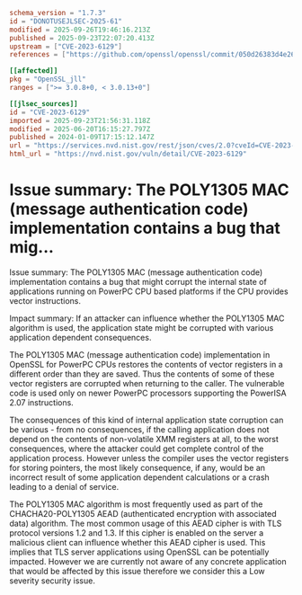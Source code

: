 ```toml
schema_version = "1.7.3"
id = "DONOTUSEJLSEC-2025-61"
modified = 2025-09-26T19:46:16.213Z
published = 2025-09-23T22:07:20.413Z
upstream = ["CVE-2023-6129"]
references = ["https://github.com/openssl/openssl/commit/050d26383d4e264966fb83428e72d5d48f402d35", "https://github.com/openssl/openssl/commit/5b139f95c9a47a55a0c54100f3837b1eee942b04", "https://github.com/openssl/openssl/commit/f3fc5808fe9ff74042d639839610d03b8fdcc015", "https://www.openssl.org/news/secadv/20240109.txt", "http://www.openwall.com/lists/oss-security/2024/03/11/1", "https://github.com/openssl/openssl/commit/050d26383d4e264966fb83428e72d5d48f402d35", "https://github.com/openssl/openssl/commit/5b139f95c9a47a55a0c54100f3837b1eee942b04", "https://github.com/openssl/openssl/commit/f3fc5808fe9ff74042d639839610d03b8fdcc015", "https://security.netapp.com/advisory/ntap-20240216-0009/", "https://security.netapp.com/advisory/ntap-20240426-0008/", "https://security.netapp.com/advisory/ntap-20240426-0013/", "https://security.netapp.com/advisory/ntap-20240503-0011/", "https://www.openssl.org/news/secadv/20240109.txt"]

[[affected]]
pkg = "OpenSSL_jll"
ranges = [">= 3.0.8+0, < 3.0.13+0"]

[[jlsec_sources]]
id = "CVE-2023-6129"
imported = 2025-09-23T21:56:31.118Z
modified = 2025-06-20T16:15:27.797Z
published = 2024-01-09T17:15:12.147Z
url = "https://services.nvd.nist.gov/rest/json/cves/2.0?cveId=CVE-2023-6129"
html_url = "https://nvd.nist.gov/vuln/detail/CVE-2023-6129"
```

# Issue summary: The POLY1305 MAC (message authentication code) implementation contains a bug that mig...

Issue summary: The POLY1305 MAC (message authentication code) implementation contains a bug that might corrupt the internal state of applications running on PowerPC CPU based platforms if the CPU provides vector instructions.

Impact summary: If an attacker can influence whether the POLY1305 MAC algorithm is used, the application state might be corrupted with various application dependent consequences.

The POLY1305 MAC (message authentication code) implementation in OpenSSL for PowerPC CPUs restores the contents of vector registers in a different order than they are saved. Thus the contents of some of these vector registers are corrupted when returning to the caller. The vulnerable code is used only on newer PowerPC processors supporting the PowerISA 2.07 instructions.

The consequences of this kind of internal application state corruption can be various - from no consequences, if the calling application does not depend on the contents of non-volatile XMM registers at all, to the worst consequences, where the attacker could get complete control of the application process. However unless the compiler uses the vector registers for storing pointers, the most likely consequence, if any, would be an incorrect result of some application dependent calculations or a crash leading to a denial of service.

The POLY1305 MAC algorithm is most frequently used as part of the CHACHA20-POLY1305 AEAD (authenticated encryption with associated data) algorithm. The most common usage of this AEAD cipher is with TLS protocol versions 1.2 and 1.3. If this cipher is enabled on the server a malicious client can influence whether this AEAD cipher is used. This implies that TLS server applications using OpenSSL can be potentially impacted. However we are currently not aware of any concrete application that would be affected by this issue therefore we consider this a Low severity security issue.

